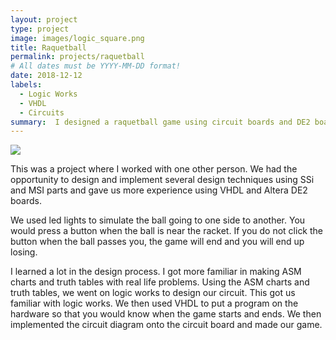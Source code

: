 ```yaml
---
layout: project
type: project
image: images/logic_square.png
title: Raquetball
permalink: projects/raquetball
# All dates must be YYYY-MM-DD format!
date: 2018-12-12
labels:
  - Logic Works
  - VHDL
  - Circuits
summary:  I designed a raquetball game using circuit boards and DE2 boards with a partner in EE260. 
---
```


<img class="ui large right floated rounded image" src="../images/logic.JPG">

This was a project where I worked with one other person. We had the opportunity to design and implement several design techniques using SSi and MSI parts and gave us more experience using VHDL and Altera DE2 boards.

We used led lights to simulate the ball going to one side to another. You would press a button when the ball is near the racket. If you do not click the button when the ball passes you, the game will end and you will end up losing.

I learned a lot in the design process. I got more familiar in making ASM charts and truth tables with real life problems. Using the ASM charts and truth tables, we went on logic works to design our circuit. This got us familiar with logic works. We then used VHDL to put a program on the hardware so that you would know when the game starts and ends. We then implemented the circuit diagram onto the circuit board and made our game. 

